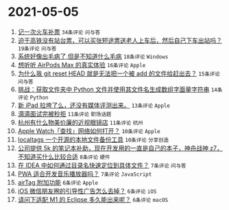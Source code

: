# 2021-05-05

1. [记一次火车补票](https://www.v2ex.com/t/774934) `34条评论` `问与答`
1. [迫于高铁没有站台票，可以买张短途票送老人上车后，然后自己下车出站吗？](https://www.v2ex.com/t/774949) `19条评论` `问与答`
1. [系统好像出毛病了,但是不知道什么毛病](https://www.v2ex.com/t/774942) `18条评论` `Windows`
1. [想听听 AirPods Max 的真实体验](https://www.v2ex.com/t/774955) `16条评论` `Apple`
1. [为什么我 git reset HEAD 就是无法把一个被 add 的文件给赶出去？](https://www.v2ex.com/t/774950) `15条评论` `问与答`
1. [挑战：获取文件夹中 Python 文件并使用其文件名生成数组字面量字符串](https://www.v2ex.com/t/774944) `14条评论` `Python`
1. [新 iPad 拉垮了么，还没有媒体评测出来。](https://www.v2ex.com/t/774945) `13条评论` `Apple`
1. [滴滴面试完被秒拒](https://www.v2ex.com/t/774958) `11条评论` `职场话题`
1. [杭州有什么物美价廉的近视眼镜店](https://www.v2ex.com/t/774935) `11条评论` `杭州`
1. [Apple Watch「查找」网络如何打开？](https://www.v2ex.com/t/774939) `10条评论` `Apple`
1. [localtags 一个开源的本地文件备份工具](https://www.v2ex.com/t/774938) `10条评论` `分享创造`
1. [公司提供 5k 的笔记本补助，现在开发用的一直是自己的本子，神舟战神 z7，不知道买什么比较合适](https://www.v2ex.com/t/774961) `8条评论` `硬件`
1. [在 IDEA 中如何通过目录名快速定位到具体文件？](https://www.v2ex.com/t/774954) `7条评论` `问与答`
1. [PWA 适合开发音乐播放器吗？](https://www.v2ex.com/t/774953) `7条评论` `JavaScript`
1. [airTag 附加功能](https://www.v2ex.com/t/774952) `6条评论` `Apple`
1. [iOS 微信朋友圈的引导性广告怎么去掉？](https://www.v2ex.com/t/774948) `6条评论` `iOS`
1. [请问下适配 M1 的 Eclipse 多久能出来呢？](https://www.v2ex.com/t/774937) `6条评论` `macOS`
